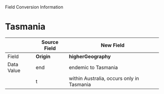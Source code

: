 Field Conversion Information


# Tasmania


|  | **Source Field**|**New Field**|
| --------- | ------------------|-----------------|
|Field|**Origin**|**higherGeography**|
|Data Value|end|endemic to Tasmania|
||t| within Australia, occurs only in Tasmania|
